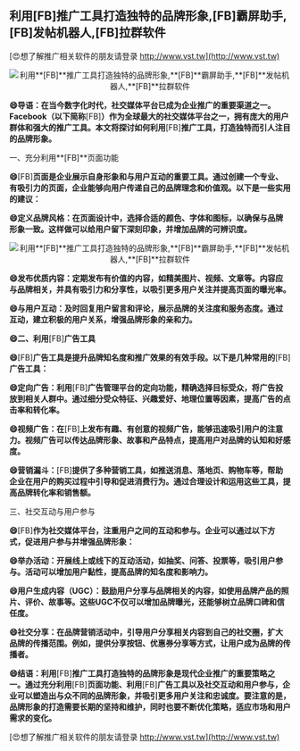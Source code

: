 ## **利用**[FB]**推广工具打造独特的品牌形象,**[FB]**霸屏助手,**[FB]**发帖机器人,**[FB]**拉群软件**

[😍想了解推广相关软件的朋友请登录 http://www.vst.tw](http://www.vst.tw)

 <center><img src="https://vst.tw/MP4/tuiguang/png/2.png" alt="利用**[FB]**推广工具打造独特的品牌形象,**[FB]**霸屏助手,**[FB]**发帖机器人,**[FB]**拉群软件"></center>

**😄导语：在当今数字化时代，社交媒体平台已成为企业推广的重要渠道之一。Facebook（以下简称**[FB]**）作为全球最大的社交媒体平台之一，拥有庞大的用户群体和强大的推广工具。本文将探讨如何利用**[FB]**推广工具，打造独特而引人注目的品牌形象。**

一、充分利用**[FB]**页面功能

**😄**[FB]**页面是企业展示自身形象和与用户互动的重要工具。通过创建一个专业、有吸引力的页面，企业能够向用户传递自己的品牌理念和价值观。以下是一些实用的建议：**

**😄定义品牌风格：在页面设计中，选择合适的颜色、字体和图标，以确保与品牌形象一致。这样做可以给用户留下深刻印象，并增加品牌的可辨识度。**

 <center><img src="https://vst.tw/MP4/tuiguang/png/6.png" alt="利用**[FB]**推广工具打造独特的品牌形象,**[FB]**霸屏助手,**[FB]**发帖机器人,**[FB]**拉群软件"></center>

**😄发布优质内容：定期发布有价值的内容，如精美图片、视频、文章等。内容应与品牌相关，并具有吸引力和分享性，以吸引更多用户关注并提高页面的曝光率。**

**😄与用户互动：及时回复用户留言和评论，展示品牌的关注度和服务态度。通过互动，建立积极的用户关系，增强品牌形象的亲和力。**

**😄二、利用**[FB]**广告工具**

**😄**[FB]**广告工具是提升品牌知名度和推广效果的有效手段。以下是几种常用的**[FB]**广告工具：**

**😄定向广告：利用**[FB]**广告管理平台的定向功能，精确选择目标受众，将广告投放到相关人群中。通过细分受众特征、兴趣爱好、地理位置等因素，提高广告的点击率和转化率。**

**😄视频广告：在**[FB]**上发布有趣、有创意的视频广告，能够迅速吸引用户的注意力。视频广告可以传达品牌形象、故事和产品特点，提高用户对品牌的认知和好感度。**

**😄营销漏斗：**[FB]**提供了多种营销工具，如推送消息、落地页、购物车等，帮助企业在用户的购买过程中引导和促进消费行为。通过合理设计和运用这些工具，提高品牌转化率和销售额。**

三、社交互动与用户参与

**😄**[FB]**作为社交媒体平台，注重用户之间的互动和参与。企业可以通过以下方式，促进用户参与并增强品牌形象：**

**😄举办活动：开展线上或线下的互动活动，如抽奖、问答、投票等，吸引用户参与。活动可以增加用户黏性，提高品牌的知名度和影响力。**

**😄用户生成内容（UGC）：鼓励用户分享与品牌相关的内容，如使用品牌产品的照片、评价、故事等。这些UGC不仅可以增加品牌曝光，还能够树立品牌口碑和信任度。**

**😄社交分享：在品牌营销活动中，引导用户分享相关内容到自己的社交圈，扩大品牌的传播范围。例如，提供分享按钮、优惠券分享等方式，让用户成为品牌的传播者。**

**😄结语：利用**[FB]**推广工具打造独特的品牌形象是现代企业推广的重要策略之一。通过充分利用**[FB]**页面功能、利用**[FB]**广告工具以及社交互动和用户参与，企业可以塑造出与众不同的品牌形象，并吸引更多用户关注和忠诚度。要注意的是，品牌形象的打造需要长期的坚持和维护，同时也要不断优化策略，适应市场和用户需求的变化。**

[😍想了解推广相关软件的朋友请登录 http://www.vst.tw](http://www.vst.tw)



